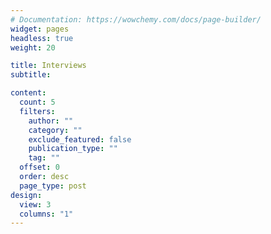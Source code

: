 ```yaml
---
# Documentation: https://wowchemy.com/docs/page-builder/
widget: pages
headless: true
weight: 20

title: Interviews
subtitle:

content:
  count: 5
  filters:
    author: ""
    category: ""
    exclude_featured: false
    publication_type: ""
    tag: ""
  offset: 0
  order: desc
  page_type: post
design:
  view: 3
  columns: "1"
---
```

